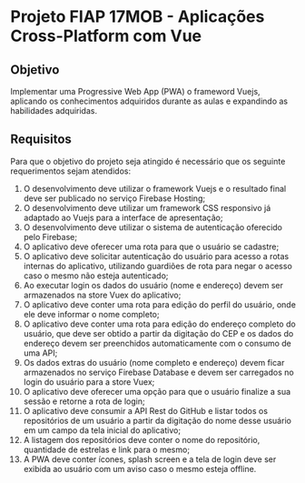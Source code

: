 # Projeto FIAP 17MOB - Aplicações Cross-Platform com Vue



## Objetivo
Implementar uma Progressive Web App (PWA) o frameword Vuejs, aplicando os conhecimentos adquiridos durante as aulas e expandindo as habilidades adquiridas.


## Requisitos
Para que o objetivo do projeto seja atingido é necessário que os seguinte requerimentos sejam atendidos:

1. O desenvolvimento deve utilizar o framework Vuejs e o resultado final deve ser publicado no serviço Firebase Hosting;
2. O desenvolvimento deve utilizar um framework CSS responsivo já adaptado ao Vuejs para a interface de apresentação;
3. O desenvolvimento deve utilizar o sistema de autenticação oferecido pelo Firebase;
4. O aplicativo deve oferecer uma rota para que o usuário se cadastre;
5. O aplicativo deve solicitar autenticação do usuário para acesso a rotas internas do aplicativo, utilizando guardiões de rota para negar o acesso caso o mesmo não esteja autenticado;
6. Ao executar login os dados do usuário (nome e endereço) devem ser armazenados na store Vuex do aplicativo;
7. O aplicativo deve conter uma rota para edição do perfil do usuário, onde ele deve informar o nome completo;
8. O aplicativo deve conter uma rota para edição do endereço completo do usuário, que deve ser obtido a partir da digitação do CEP e os dados do endereço devem ser preenchidos automaticamente com o consumo de uma API;
9. Os dados extras do usuário (nome completo e endereço) devem ficar armazenados no serviço Firebase Database e devem ser carregados no login do usuário para a store Vuex;
10. O aplicativo deve oferecer uma opção para que o usuário finalize a sua sessão e retorne a rota de login;
11. O aplicativo deve consumir a API Rest do GitHub e listar todos os repositórios de um usuário a partir da digitação do nome desse usuário em um campo da tela inicial do aplicativo;
12. A listagem dos repositórios deve conter o nome do repositório, quantidade de estrelas e link para o mesmo;
13. A PWA deve conter ícones, splash screen e a tela de login deve ser exibida ao usuário com um aviso caso o mesmo esteja offline.